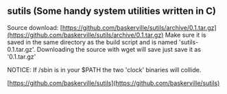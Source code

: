 sutils (Some handy system utilities written in C)
------------------------------------------------

Source download: [https://github.com/baskerville/sutils/archive/0.1.tar.gz](https://github.com/baskerville/sutils/archive/0.1.tar.gz)
Make sure it is saved in the same directory as the build script and is named 'sutils-0.1.tar.gz'. Downloading the source with wget will save just save it as '0.1.tar.gz'

NOTICE:
If /sbin is in your $PATH the two 'clock' binaries will collide.


[https://github.com/baskerville/sutils](https://github.com/baskerville/sutils)
